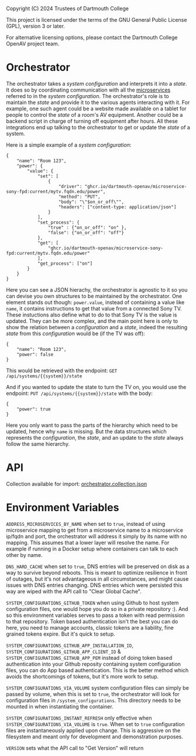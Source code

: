 Copyright (C) 2024 Trustees of Dartmouth College

This project is licensed under the terms of the GNU General Public License (GPL), version 3 or later.

For alternative licensing options, please contact the Dartmouth College OpenAV project team.


# Orchestrator

The orchestrator takes a *system configuration* and interprets it into a *state*. It does so by coordinating communication with all the [microservices](https://github.com/orgs/Dartmouth-OpenAV/repositories?q=microservice) referred to in the *system configuration*. The orchestrator's role is to maintain the *state* and provide it to the various agents interacting with it. For example, one such agent could be a website made available on a tablet for people to control the *state* of a room's AV equipment. Another could be a backend script in charge of turning off equipment after hours. All these integrations end up talking to the orchestrator to get or update the *state* of a system.

Here is a simple example of a *system configuration*:

```
{
    "name": "Room 123",
    "power": {
        "value": {
            "set": [
                {
                    "driver": "ghcr.io/dartmouth-openav/microservice-sony-fpd:current/mytv.fqdn.edu/power",
                    "method": "PUT",
                    "body": "\"$on_or_off\"",
                    "headers": ["content-type: application/json"]
                }
            ],
            "set_process": {
                "true" : {"on_or_off": "on" },
                "false": {"on_or_off": "off"}
            },
            "get": [
                "ghcr.io/dartmouth-openav/microservice-sony-fpd:current/mytv.fqdn.edu/power"
            ],
            "get_process": ["on"]
        }
    }
}
```

Here you can see a JSON hierachy, the orchestrator is agnostic to it so you can devise you own structures to be maintained by the orchestrator. One element stands out though: `power.value`, instead of containing a value like `name`, it contains instructions to get that value from a connected Sony TV. These instuctions also define what to do to that Sony TV is the value is updated. They can be more complex, and the main point here is only to show the relation between a *configuration* and a *state*, indeed the resulting *state* from this *configuration* would be (if the TV was off):

```
{
    "name": "Room 123",
    "power": false
}
```

This would be retrieved with the endpoint: `GET /api/systems/{{system}}/state`

And if you wanted to update the state to turn the TV on, you would use the endpoint: `PUT /api/systems/{{system}}/state` with the body:


```
{
    "power": true
}
```

Here you only want to pass the parts of the hierarchy which need to be updated, hence why `name` is missing. But the data structures which represents the *configuration*, the *state*, and an update to the *state* always follow the same hierarchy.


# API

Collection available for import: [orchestrator.collection.json](https://github.com/Dartmouth-OpenAV/orchestrator/blob/main/orchestrator.collection.json)


# Environment Variables

`ADDRESS_MICROSERVICES_BY_NAME` when set to `true`, instead of using microservice mapping to get from a microservice name to a microservice ip/fqdn and port, the orchestrator will address it simply by its name with no mapping. This assumes that a lower layer will resolve the name. For example if running in a Docker setup where containers can talk to each other by name.

`DNS_HARD_CACHE` when set to `true`, DNS entries will be preserved on disk as a way to survive beyond reboots. This is meant to optimize resilience in front of outages, but it's not advantageous in all circumstances, and might cause issues with DNS entries changing. DNS entries which were persisted this way are wiped with the API call to "Clear Global Cache".

`SYSTEM_CONFIGURATIONS_GITHUB_TOKEN` when using Github to host system configuration files, one would hope you do so in a private repository :). And so this environment variables serves to pass a token with read permission to that repository. Token based authentication isn't the best you can do here, you need to manage accounts, classic tokens are a liability, fine grained tokens expire. But it's quick to setup.

`SYSTEM_CONFIGURATIONS_GITHUB_APP_INSTALLATION_ID`, `SYSTEM_CONFIGURATIONS_GITHUB_APP_CLIENT_ID` & `SYSTEM_CONFIGURATIONS_GITHUB_APP_PEM` instead of doing token based authentication into your Github reposity containing system configuration files, you can do App based authentication. This is the better method which avoids the shortcomings of tokens, but it's more work to setup.

`SYSTEM_CONFIGURATIONS_VIA_VOLUME` system configuration files can simply be passed by volume, when this is set to `true`, the orchestrator will look for configuration files in `/system_configurations`. This directory needs to be mounted in when instantiating the container.

`SYSTEM_CONFIGURATIONS_INSTANT_REFRESH` only effective when `SYSTEM_CONFIGURATIONS_VIA_VOLUME` is `true`. When set to `true` configuration files are instantaneously applied upon change. This is aggressive on the filesystem and meant only for development and demonstration purposes.

`VERSION` sets what the API call to "Get Version" will return
